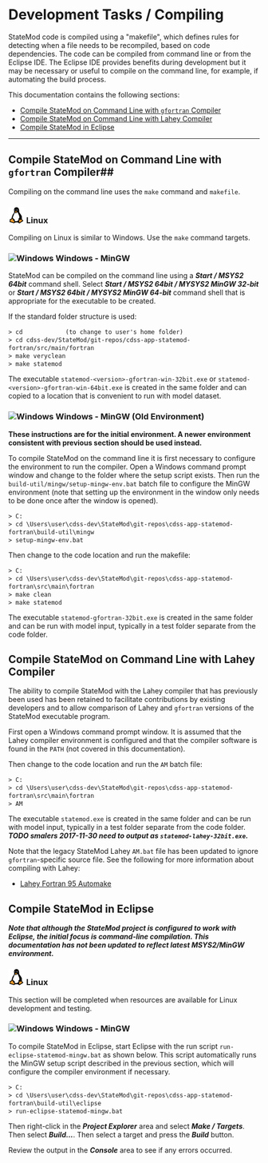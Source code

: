 # Development Tasks / Compiling #

StateMod code is compiled using a "makefile", which defines rules for detecting when a file needs to be recompiled,
based on code dependencies.
The code can be compiled from command line or from the Eclipse IDE.
The Eclipse IDE provides benefits during development but it may be necessary or useful to compile on the command line,
for example, if automating the build process.

This documentation contains the following sections:

* [Compile StateMod on Command Line with `gfortran` Compiler](#compile-statemod-on-command-line-with-gfortran-compiler)
* [Compile StateMod on Command Line with Lahey Compiler](#compile-statemod-on-command-line-with-lahey-compiler)
* [Compile StateMod in Eclipse](#compile-statemod-in-eclipse)

----------------------

## Compile StateMod on Command Line with `gfortran` Compiler##

Compiling on the command line uses the `make` command and `makefile`.

### ![Linux](../images/linux-32.png) Linux ###

Compiling on Linux is similar to Windows.  Use the `make` command targets.

### ![Windows](../images/windows-32.ico) Windows - MinGW ###

StateMod can be compiled on the command line using a ***Start / MSYS2 64bit*** command shell.
Select ***Start / MSYS2 64bit / MYSYS2 MinGW 32-bit*** or ***Start / MSYS2 64bit / MYSYS2 MinGW 64-bit*** command shell that
is appropriate for the executable to be created.

If the standard folder structure is used:

```
> cd            (to change to user's home folder)
> cd cdss-dev/StateMod/git-repos/cdss-app-statemod-fortran/src/main/fortran
> make veryclean
> make statemod
```

The executable `statemod-<version>-gfortran-win-32bit.exe` or
`statemod-<version>-gfortran-win-64bit.exe`
is created in the same folder and can copied to a location that is
convenient to run with model dataset.

### ![Windows](../images/windows-32.ico) Windows - MinGW (Old Environment) ###

**These instructions are for the initial environment.  A newer environment consistent with previous section should be used instead.**

To compile StateMod on the command line it is first necessary to configure the environment to run the compiler.
Open a Windows command prompt window and change to the folder where the setup script exists.
Then run the `build-util/mingw/setup-mingw-env.bat` batch file to configure the MinGW environment (note that setting up the environment in the window only needs
to be done once after the window is opened).

```
> C:
> cd \Users\user\cdss-dev\StateMod\git-repos\cdss-app-statemod-fortran\build-util\mingw
> setup-mingw-env.bat
```

Then change to the code location and run the makefile:

```
> C:
> cd \Users\user\cdss-dev\StateMod\git-repos\cdss-app-statemod-fortran\src\main\fortran
> make clean
> make statemod
```

The executable `statemod-gfortran-32bit.exe` is created in the same folder and can be run with model input,
typically in a test folder separate from the code folder.

## Compile StateMod on Command Line with Lahey Compiler ##

The ability to compile StateMod with the Lahey compiler that has previously been used
has been retained to facilitate contributions by existing developers
and to allow comparison of Lahey and `gfortran` versions of the StateMod executable program.

First open a Windows command prompt window.
It is assumed that the Lahey compiler environment is configured and that the compiler software
is found in the `PATH` (not covered in this documentation).

Then change to the code location and run the `AM` batch file:

```
> C:
> cd \Users\user\cdss-dev\StateMod\git-repos\cdss-app-statemod-fortran\src\main\fortran
> AM
```

The executable `statemod.exe` is created in the same folder and can be run with model input,
typically in a test folder separate from the code folder.
***TODO smalers 2017-11-30 need to output as `statemod-lahey-32bit.exe`.***

Note that the legacy StateMod Lahey `AM.bat` file has been updated to ignore
`gfortran`-specific source file.  See the following for more information about compiling with Lahey:

* [Lahey Fortran 95 Automake](http://www.lahey.com/docs/lfenthelp/F95UGMUAUTOMAKE.htm)

## Compile StateMod in Eclipse ##

***Note that although the StateMod project is configured to work with Eclipse,
the initial focus is command-line compilation.
This documentation has not been updated to reflect latest MSYS2/MinGW environment.***

### ![Linux](../images/linux-32.png) Linux ###

This section will be completed when resources are available for Linux development and testing.

### ![Windows](../images/windows-32.ico) Windows - MinGW ###

To compile StateMod in Eclipse, start Eclipse with the run script `run-eclipse-statemod-mingw.bat` as shown below.
This script automatically runs the MinGW setup script described in the previous section,
which will configure the compiler environment if necessary.


```
> C:
> cd \Users\user\cdss-dev\StateMod\git-repos\cdss-app-statemod-fortran\build-util\eclipse
> run-eclipse-statemod-mingw.bat
```

Then right-click in the ***Project Explorer*** area and select ***Make / Targets***.  Then select ***Build...***.  Then select a target and press the ***Build*** button.

Review the output in the ***Console*** area to see if any errors occurred.
